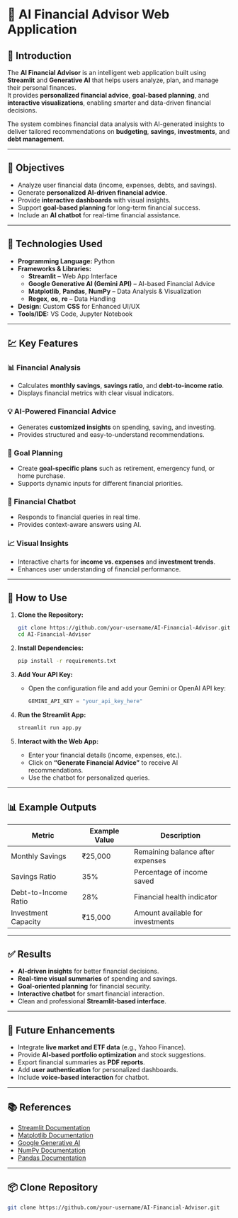 # 💼 AI Financial Advisor Web Application

## 📘 Introduction

The **AI Financial Advisor** is an intelligent web application built using **Streamlit** and **Generative AI** that helps users analyze, plan, and manage their personal finances.  
It provides **personalized financial advice**, **goal-based planning**, and **interactive visualizations**, enabling smarter and data-driven financial decisions.  

The system combines financial data analysis with AI-generated insights to deliver tailored recommendations on **budgeting**, **savings**, **investments**, and **debt management**.

---

## 🎯 Objectives

- Analyze user financial data (income, expenses, debts, and savings).  
- Generate **personalized AI-driven financial advice**.  
- Provide **interactive dashboards** with visual insights.  
- Support **goal-based planning** for long-term financial success.  
- Include an **AI chatbot** for real-time financial assistance.

---

## 🧰 Technologies Used

- **Programming Language:** Python  
- **Frameworks & Libraries:**
  - **Streamlit** – Web App Interface  
  - **Google Generative AI (Gemini API)** – AI-based Financial Advice  
  - **Matplotlib**, **Pandas**, **NumPy** – Data Analysis & Visualization  
  - **Regex**, **os**, **re** – Data Handling  
- **Design:** Custom **CSS** for Enhanced UI/UX  
- **Tools/IDE:** VS Code, Jupyter Notebook

---

## 💹 Key Features

### 📊 Financial Analysis  
- Calculates **monthly savings**, **savings ratio**, and **debt-to-income ratio**.  
- Displays financial metrics with clear visual indicators.

### 💡 AI-Powered Financial Advice  
- Generates **customized insights** on spending, saving, and investing.  
- Provides structured and easy-to-understand recommendations.

### 🎯 Goal Planning  
- Create **goal-specific plans** such as retirement, emergency fund, or home purchase.  
- Supports dynamic inputs for different financial priorities.

### 💬 Financial Chatbot  
- Responds to financial queries in real time.  
- Provides context-aware answers using AI.

### 📈 Visual Insights  
- Interactive charts for **income vs. expenses** and **investment trends**.  
- Enhances user understanding of financial performance.

---

## 🧭 How to Use

1. **Clone the Repository:**
    ```bash
    git clone https://github.com/your-username/AI-Financial-Advisor.git
    cd AI-Financial-Advisor
    ```

2. **Install Dependencies:**
    ```bash
    pip install -r requirements.txt
    ```

3. **Add Your API Key:**
   - Open the configuration file and add your Gemini or OpenAI API key:
     ```python
     GEMINI_API_KEY = "your_api_key_here"
     ```

4. **Run the Streamlit App:**
    ```bash
    streamlit run app.py
    ```

5. **Interact with the Web App:**
   - Enter your financial details (income, expenses, etc.).  
   - Click on **“Generate Financial Advice”** to receive AI recommendations.  
   - Use the chatbot for personalized queries.

---

## 📊 Example Outputs

| Metric | Example Value | Description |
|--------|----------------|-------------|
| Monthly Savings | ₹25,000 | Remaining balance after expenses |
| Savings Ratio | 35% | Percentage of income saved |
| Debt-to-Income Ratio | 28% | Financial health indicator |
| Investment Capacity | ₹15,000 | Amount available for investments |

---

## ✅ Results

- **AI-driven insights** for better financial decisions.  
- **Real-time visual summaries** of spending and savings.  
- **Goal-oriented planning** for financial security.  
- **Interactive chatbot** for smart financial interaction.  
- Clean and professional **Streamlit-based interface**.

---

## 🔮 Future Enhancements

- Integrate **live market and ETF data** (e.g., Yahoo Finance).  
- Provide **AI-based portfolio optimization** and stock suggestions.  
- Export financial summaries as **PDF reports**.  
- Add **user authentication** for personalized dashboards.  
- Include **voice-based interaction** for chatbot.  

---

## 📚 References

- [Streamlit Documentation](https://docs.streamlit.io/)  
- [Matplotlib Documentation](https://matplotlib.org/stable/)  
- [Google Generative AI](https://ai.google.dev/)  
- [NumPy Documentation](https://numpy.org/doc/)  
- [Pandas Documentation](https://pandas.pydata.org/docs/)

---

## 📦 Clone Repository

```bash
git clone https://github.com/your-username/AI-Financial-Advisor.git
